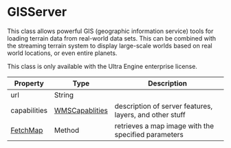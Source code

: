 # GISServer

This class allows powerful GIS (geographic information service) tools for loading terrain data from real-world data sets. This can be combined with the streaming terrain system to display large-scale worlds based on real world locations, or even entire planets.

This class is only available with the Ultra Engine enterprise license.

| Property | Type | Description |
|---|---|---|
| url | String | |
| capabilities | [WMSCapablities](WMSCapablities.md) | description of server features, layers, and other stuff |
| [FetchMap](FetchMap.md) | Method | retrieves a map image with the specified parameters |
